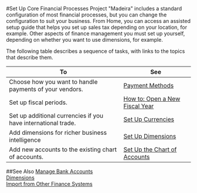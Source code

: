 <properties
                pageTitle="Set Up Core Financial Processes| Project “Madeira”" 
                description="Set Up Core Financial Processes" 
                services="" 
                documentationCenter="Madeira"
                authors="edupont04"/>
                
#Set Up Core Financial Processes
Project "Madeira" includes a standard configuration of most financial processes, but you can change the configuration to suit your business. 
From Home, you can access an assisted setup guide that helps you set up sales tax depending on your location, for example. Other aspects of finance management you must set up yourself, depending on whether you want to use dimensions, for example.  
 
The following table describes a sequence of tasks, with links to the topics that describe them.

| To                                                                  | See                      |
|---------------------------------------------------------------------|--------------------------|
|Choose how you want to handle payments of your vendors.|[Payment Methods](finance-payment-methods.md)|
|Set up fiscal periods.|[How to: Open a New Fiscal Year](finance-how-open-new-fiscal-year.md)|
|Set up additional currencies if you have international trade.|[Set Up Currencies](finance-setup-currencies.md)|
|Add dimensions for richer business intelligence|[Set Up Dimensions](finance-setup-dimensions.md)|
|Add new accounts to the existing chart of accounts.|[Set Up the Chart of Accounts](finance-setup-chart-accounts.md)| 



##See Also
[Manage Bank Accounts](bank-manage-bank-accounts.md)    
[Dimensions](finance-dimensions.md)  
[Import from Other Finance Systems](upload-data.md)  
